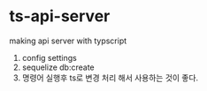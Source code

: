 # ts-api-server

making api server with typscript

1. config settings
2. sequelize db:create
3. 명령어 실행후 ts로 변경 처리 해서 사용하는 것이 좋다.
